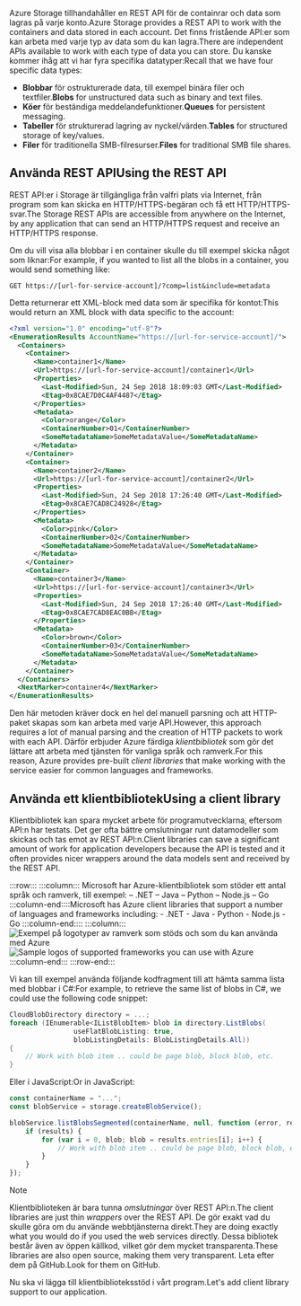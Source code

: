 <span data-ttu-id="79fec-101">Azure Storage tillhandahåller en REST API för de containrar och data som lagras på varje konto.</span><span class="sxs-lookup"><span data-stu-id="79fec-101">Azure Storage provides a REST API to work with the containers and data stored in each account.</span></span> <span data-ttu-id="79fec-102">Det finns fristående API:er som kan arbeta med varje typ av data som du kan lagra.</span><span class="sxs-lookup"><span data-stu-id="79fec-102">There are independent APIs available to work with each type of data you can store.</span></span> <span data-ttu-id="79fec-103">Du kanske kommer ihåg att vi har fyra specifika datatyper:</span><span class="sxs-lookup"><span data-stu-id="79fec-103">Recall that we have four specific data types:</span></span>

- <span data-ttu-id="79fec-104">**Blobbar** för ostrukturerade data, till exempel binära filer och textfiler.</span><span class="sxs-lookup"><span data-stu-id="79fec-104">**Blobs** for unstructured data such as binary and text files.</span></span>
- <span data-ttu-id="79fec-105">**Köer** för beständiga meddelandefunktioner.</span><span class="sxs-lookup"><span data-stu-id="79fec-105">**Queues** for persistent messaging.</span></span>
- <span data-ttu-id="79fec-106">**Tabeller** för strukturerad lagring av nyckel/värden.</span><span class="sxs-lookup"><span data-stu-id="79fec-106">**Tables** for structured storage of key/values.</span></span>
- <span data-ttu-id="79fec-107">**Filer** för traditionella SMB-filresurser.</span><span class="sxs-lookup"><span data-stu-id="79fec-107">**Files** for traditional SMB file shares.</span></span>

## <a name="using-the-rest-api"></a><span data-ttu-id="79fec-108">Använda REST API</span><span class="sxs-lookup"><span data-stu-id="79fec-108">Using the REST API</span></span>

<span data-ttu-id="79fec-109">REST API:er i Storage är tillgängliga från valfri plats via Internet, från program som kan skicka en HTTP/HTTPS-begäran och få ett HTTP/HTTPS-svar.</span><span class="sxs-lookup"><span data-stu-id="79fec-109">The Storage REST APIs are accessible from anywhere on the Internet, by any application that can send an HTTP/HTTPS request and receive an HTTP/HTTPS response.</span></span>

<span data-ttu-id="79fec-110">Om du vill visa alla blobbar i en container skulle du till exempel skicka något som liknar:</span><span class="sxs-lookup"><span data-stu-id="79fec-110">For example, if you wanted to list all the blobs in a container, you would send something like:</span></span>

```http
GET https://[url-for-service-account]/?comp=list&include=metadata
```

<span data-ttu-id="79fec-111">Detta returnerar ett XML-block med data som är specifika för kontot:</span><span class="sxs-lookup"><span data-stu-id="79fec-111">This would return an XML block with data specific to the account:</span></span>

```xml
<?xml version="1.0" encoding="utf-8"?>  
<EnumerationResults AccountName="https://[url-for-service-account]/">  
  <Containers>  
    <Container>  
      <Name>container1</Name>  
      <Url>https://[url-for-service-account]/container1</Url>  
      <Properties>  
        <Last-Modified>Sun, 24 Sep 2018 18:09:03 GMT</Last-Modified>  
        <Etag>0x8CAE7D0C4AF4487</Etag>  
      </Properties>  
      <Metadata>  
        <Color>orange</Color>  
        <ContainerNumber>01</ContainerNumber>  
        <SomeMetadataName>SomeMetadataValue</SomeMetadataName>  
      </Metadata>  
    </Container>  
    <Container>  
      <Name>container2</Name>  
      <Url>https://[url-for-service-account]/container2</Url>  
      <Properties>  
        <Last-Modified>Sun, 24 Sep 2018 17:26:40 GMT</Last-Modified>  
        <Etag>0x8CAE7CAD8C24928</Etag>  
      </Properties>  
      <Metadata>  
        <Color>pink</Color>  
        <ContainerNumber>02</ContainerNumber>  
        <SomeMetadataName>SomeMetadataValue</SomeMetadataName>  
      </Metadata>  
    </Container>  
    <Container>  
      <Name>container3</Name>  
      <Url>https://[url-for-service-account]/container3</Url>  
      <Properties>  
        <Last-Modified>Sun, 24 Sep 2018 17:26:40 GMT</Last-Modified>  
        <Etag>0x8CAE7CAD8EAC0BB</Etag>  
      </Properties>  
      <Metadata>  
        <Color>brown</Color>  
        <ContainerNumber>03</ContainerNumber>  
        <SomeMetadataName>SomeMetadataValue</SomeMetadataName>  
      </Metadata>  
    </Container>  
  </Containers>  
  <NextMarker>container4</NextMarker>  
</EnumerationResults>  
```

<span data-ttu-id="79fec-112">Den här metoden kräver dock en hel del manuell parsning och att HTTP-paket skapas som kan arbeta med varje API.</span><span class="sxs-lookup"><span data-stu-id="79fec-112">However, this approach requires a lot of manual parsing and the creation of HTTP packets to work with each API.</span></span> <span data-ttu-id="79fec-113">Därför erbjuder Azure färdiga _klientbibliotek_ som gör det lättare att arbeta med tjänsten för vanliga språk och ramverk.</span><span class="sxs-lookup"><span data-stu-id="79fec-113">For this reason, Azure provides pre-built _client libraries_ that make working with the service easier for common languages and frameworks.</span></span>

## <a name="using-a-client-library"></a><span data-ttu-id="79fec-114">Använda ett klientbibliotek</span><span class="sxs-lookup"><span data-stu-id="79fec-114">Using a client library</span></span>

<span data-ttu-id="79fec-115">Klientbibliotek kan spara mycket arbete för programutvecklarna, eftersom API:n har testats. Det ger ofta bättre omslutningar runt datamodeller som skickas och tas emot av REST API:n.</span><span class="sxs-lookup"><span data-stu-id="79fec-115">Client libraries can save a significant amount of work for application developers because the API is tested and it often provides nicer wrappers around the data models sent and received by the REST API.</span></span>

:::row:::
    :::column:::
        <span data-ttu-id="79fec-116">Microsoft har Azure-klientbibliotek som stöder ett antal språk och ramverk, till exempel: – .NET – Java – Python – Node.js – Go :::column-end::::</span><span class="sxs-lookup"><span data-stu-id="79fec-116">Microsoft has Azure client libraries that support a number of languages and frameworks including: - .NET - Java - Python - Node.js - Go :::column-end::::</span></span> :::column:::
        <br> <span data-ttu-id="79fec-117">![Exempel på logotyper av ramverk som stöds och som du kan använda med Azure](../media/4-common-tools.png)</span><span class="sxs-lookup"><span data-stu-id="79fec-117">![Sample logos of supported frameworks you can use with Azure](../media/4-common-tools.png)</span></span> 
    :::column-end:::
:::row-end:::

<span data-ttu-id="79fec-118">Vi kan till exempel använda följande kodfragment till att hämta samma lista med blobbar i C#:</span><span class="sxs-lookup"><span data-stu-id="79fec-118">For example, to retrieve the same list of blobs in C#, we could use the following code snippet:</span></span>

```csharp
CloudBlobDirectory directory = ...;
foreach (IEnumerable<IListBlobItem> blob in directory.ListBlobs(
                useFlatBlobListing: true,
                blobListingDetails: BlobListingDetails.All))
{
    // Work with blob item .. could be page blob, block blob, etc.
}
```

<span data-ttu-id="79fec-119">Eller i JavaScript:</span><span class="sxs-lookup"><span data-stu-id="79fec-119">Or in JavaScript:</span></span>

```javascript
const containerName = "...";
const blobService = storage.createBlobService();

blobService.listBlobsSegmented(containerName, null, function (error, results) {
    if (results) {
        for (var i = 0, blob; blob = results.entries[i]; i++) {
            // Work with blob item .. could be page blob, block blob, etc.
        }
    }
});
```

> [!NOTE]
> <span data-ttu-id="79fec-120">Klientbiblioteken är bara tunna _omslutningar_ över REST API:n.</span><span class="sxs-lookup"><span data-stu-id="79fec-120">The client libraries are just thin _wrappers_ over the REST API.</span></span> <span data-ttu-id="79fec-121">De gör exakt vad du skulle göra om du använde webbtjänsterna direkt.</span><span class="sxs-lookup"><span data-stu-id="79fec-121">They are doing exactly what you would do if you used the web services directly.</span></span> <span data-ttu-id="79fec-122">Dessa bibliotek består även av öppen källkod, vilket gör dem mycket transparenta.</span><span class="sxs-lookup"><span data-stu-id="79fec-122">These libraries are also open source, making them very transparent.</span></span> <span data-ttu-id="79fec-123">Leta efter dem på GitHub.</span><span class="sxs-lookup"><span data-stu-id="79fec-123">Look for them on GitHub.</span></span>

<span data-ttu-id="79fec-124">Nu ska vi lägga till klientbiblioteksstöd i vårt program.</span><span class="sxs-lookup"><span data-stu-id="79fec-124">Let's add client library support to our application.</span></span>